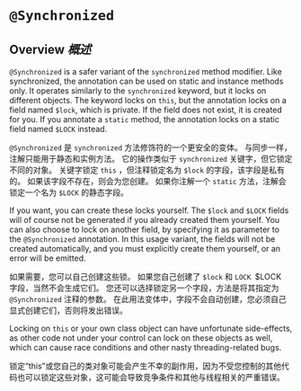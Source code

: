 # `@Synchronized`

## Overview _概述_


`@Synchronized` is a safer variant of the `synchronized` method modifier. 
Like synchronized, the annotation can be used on static and instance methods only. 
It operates similarly to the `synchronized` keyword, but it locks on different objects. 
The keyword locks on `this`, but the annotation locks on a field named `$lock`, which is private.
If the field does not exist, it is created for you. 
If you annotate a `static` method, the annotation locks on a static field named `$LOCK` instead.


`@Synchronized` 是 `synchronized` 方法修饰符的一个更安全的变体。
与同步一样，注解只能用于静态和实例方法。
它的操作类似于 `synchronized` 关键字，但它锁定不同的对象。
关键字锁定 `this` ，但注释锁定名为 `$lock` 的字段，该字段是私有的。
如果该字段不存在，则会为您创建。
如果你注解一个 `static` 方法，注解会锁定一个名为 `$LOCK` 的静态字段。


If you want, you can create these locks yourself. 
The `$lock` and `$LOCK` fields will of course not be generated if you already created them yourself. 
You can also choose to lock on another field, by specifying it as parameter to the `@Synchronized` annotation. 
In this usage variant, the fields will not be created automatically, and you must explicitly create them yourself, or an error will be emitted.


如果需要，您可以自己创建这些锁。
如果您自己创建了 `$lock` 和 `LOCK `$LOCK` ` 字段，当然不会生成它们。
您还可以选择锁定另一个字段，方法是将其指定为 `@Synchronized` 注释的参数。
在此用法变体中，字段不会自动创建，您必须自己显式创建它们，否则将发出错误。


Locking on `this` or your own class object can have unfortunate side-effects, as other code not under your control can lock on these objects as well, which can cause race conditions and other nasty threading-related bugs.


锁定“this”或您自己的类对象可能会产生不幸的副作用，因为不受您控制的其他代码也可以锁定这些对象，这可能会导致竞争条件和其他与线程相关的严重错误。

